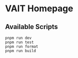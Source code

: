 # VAIT Homepage

## Available Scripts

```shell
pnpm run dev
pnpm run test
pnpm run format
pnpm run build
```
